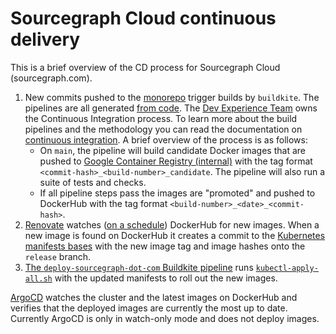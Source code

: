# Sourcegraph Cloud continuous delivery

This is a brief overview of the CD process for Sourcegraph Cloud (sourcegraph.com).

1. New commits pushed to the [monorepo](https://github.com/sourcegraph/sourcegraph) trigger builds by `buildkite`. The pipelines are all generated [from code](https://sourcegraph.com/github.com/sourcegraph/sourcegraph@main/-/tree/enterprise/dev/ci). The [Dev Experience Team](../../enablement/dev-experience/index.md) owns the Continuous Integration process. To learn more about the build pipelines and the methodology you can read the documentation on [continuous integration](https://docs.sourcegraph.com/dev/background-information/continuous_integration). A brief overview of the process is as follows:
   - On `main`, the pipeline will build candidate Docker images that are pushed to [Google Container Registry (internal)](https://console.cloud.google.com/gcr/images/sourcegraph-dev?project=sourcegraph-dev) with the tag format `<commit-hash>_<build-number>_candidate`. The pipeline will also run a suite of tests and checks.
   - If all pipeline steps pass the images are "promoted" and pushed to DockerHub with the tag format `<build-number>_<date>_<commit-hash>`.
2. [Renovate](https://github.com/sourcegraph/deploy-sourcegraph-dot-com/blob/release/renovate.json5) watches ([on a schedule](https://github.com/sourcegraph/deploy-sourcegraph-dot-com/blob/release/renovate.json5#L53)) DockerHub for new images. When a new image is found on DockerHub it creates a commit to the [Kubernetes manifests bases](https://github.com/sourcegraph/deploy-sourcegraph-dot-com/tree/release/base) with the new image tag and image hashes onto the `release` branch.
3. [The `deploy-sourcegraph-dot-com` Buildkite pipeline](https://github.com/sourcegraph/deploy-sourcegraph-dot-com/blob/release/.buildkite/pipeline.yaml#L27:L33) runs [`kubectl-apply-all.sh`](https://github.com/sourcegraph/deploy-sourcegraph-dot-com/blob/release/kubectl-apply-all.sh) with the updated manifests to roll out the new images.

[ArgoCD](https://argocd.sourcegraph.com/) watches the cluster and the latest images on DockerHub and verifies that the deployed images are currently the most up to date. Currently ArgoCD is only in watch-only mode and does not deploy images.
